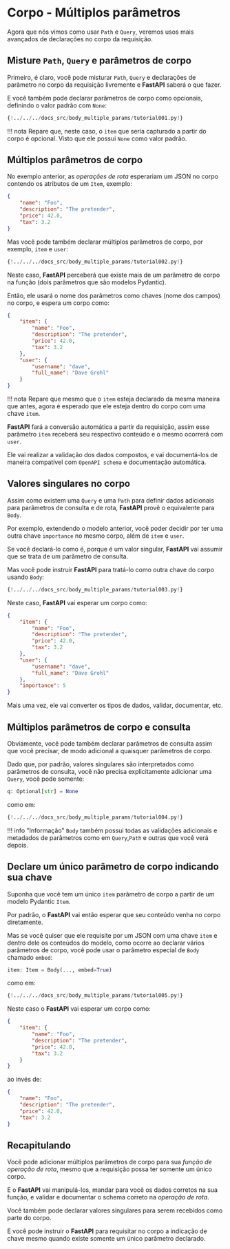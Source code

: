 # Corpo - Múltiplos parâmetros

Agora que nós vimos como usar `Path` e `Query`, veremos usos mais avançados de declarações no corpo da requisição.

## Misture `Path`, `Query` e parâmetros de corpo

Primeiro, é claro, você pode misturar `Path`, `Query` e declarações de parâmetro no corpo da requisição livremente e **FastAPI** saberá o que fazer.

E você também pode declarar parâmetros de corpo como opcionais, definindo o valor padrão com `None`:

```Python hl_lines="19-21"
{!../../../docs_src/body_multiple_params/tutorial001.py!}
```

!!! nota
    Repare que, neste caso, o `item` que seria capturado a partir do corpo é opcional. Visto que ele possui `None` como valor padrão.

## Múltiplos parâmetros de corpo

No exemplo anterior, as *operações de rota* esperariam um JSON no corpo contendo os atributos de um `Item`, exemplo:

```JSON
{
    "name": "Foo",
    "description": "The pretender",
    "price": 42.0,
    "tax": 3.2
}
```

Mas você pode também declarar múltiplos parâmetros de corpo, por exemplo, `item` e `user`:

```Python hl_lines="22"
{!../../../docs_src/body_multiple_params/tutorial002.py!}
```

Neste caso, **FastAPI** perceberá que existe mais de um parâmetro de corpo na função (dois parâmetros que são modelos Pydantic).

Então, ele usará o nome dos parâmetros como chaves (nome dos campos) no corpo, e espera um corpo como:

```JSON
{
    "item": {
        "name": "Foo",
        "description": "The pretender",
        "price": 42.0,
        "tax": 3.2
    },
    "user": {
        "username": "dave",
        "full_name": "Dave Grohl"
    }
}
```

!!! nota
    Repare que mesmo que o `item` esteja declarado da mesma maneira que antes, agora é esperado que ele esteja dentro do corpo com uma chave `item`.


**FastAPI** fará a conversão automática a partir da requisição, assim esse parâmetro `item` receberá seu respectivo conteúdo e o mesmo ocorrerá com `user`.

Ele vai realizar a validação dos dados compostos, e vai documentá-los de maneira compatível com `OpenAPI schema` e documentação automática.

## Valores singulares no corpo

Assim como existem uma `Query` e uma `Path` para definir dados adicionais para parâmetros de consulta e de rota, **FastAPI** provê o equivalente para `Body`.

Por exemplo, extendendo o modelo anterior, você poder decidir por ter uma outra chave `importance` no mesmo corpo, além de `item` e `user`.

Se você declará-lo como é, porque é um valor singular, **FastAPI** vai assumir que se trata de um parâmetro de consulta.

Mas você pode instruir **FastAPI** para tratá-lo como outra chave do corpo usando `Body`:


```Python hl_lines="23"
{!../../../docs_src/body_multiple_params/tutorial003.py!}
```

Neste caso, **FastAPI** vai esperar um corpo como:


```JSON
{
    "item": {
        "name": "Foo",
        "description": "The pretender",
        "price": 42.0,
        "tax": 3.2
    },
    "user": {
        "username": "dave",
        "full_name": "Dave Grohl"
    },
    "importance": 5
}
```

Mais uma vez, ele vai converter os tipos de dados, validar, documentar, etc.

## Múltiplos parâmetros de corpo e consulta

Obviamente, você pode também declarar parâmetros de consulta assim que você precisar, de modo adicional a quaisquer parâmetros de corpo.

Dado que, por padrão, valores singulares são interpretados como parâmetros de consulta, você não precisa explicitamente adicionar uma `Query`, você pode somente:

```Python
q: Optional[str] = None
```

como em:

```Python hl_lines="28"
{!../../../docs_src/body_multiple_params/tutorial004.py!}
```

!!! info "Informação"
    `Body` também possui todas as validações adicionais e metadados de parâmetros como em `Query`,`Path` e outras que você verá depois.


## Declare um único parâmetro de corpo indicando sua chave

Suponha que você tem um único `item` parâmetro de corpo a partir de um modelo Pydantic `Item`.

Por padrão, o **FastAPI** vai então esperar que seu conteúdo venha no corpo diretamente.

Mas se você quiser que ele requisite por um JSON com uma chave `item` e dentro dele os conteúdos do modelo, como ocorre ao declarar vários parâmetros de corpo, você pode usar o parâmetro especial de `Body` chamado `embed`:

```Python
item: Item = Body(..., embed=True)
```

como em:

```Python hl_lines="17"
{!../../../docs_src/body_multiple_params/tutorial005.py!}
```

Neste caso o **FastAPI** vai esperar um corpo como:

```JSON hl_lines="2"
{
    "item": {
        "name": "Foo",
        "description": "The pretender",
        "price": 42.0,
        "tax": 3.2
    }
}
```

ao invés de:

```JSON
{
    "name": "Foo",
    "description": "The pretender",
    "price": 42.0,
    "tax": 3.2
}
```

## Recapitulando

Você pode adicionar múltiplos parâmetros de corpo para sua *função de operação de rota*, mesmo que a requisição possa ter somente um único corpo.

E o **FastAPI** vai manipulá-los, mandar para você os dados corretos na sua função, e validar e documentar o schema correto na *operação de rota*.

Você também pode declarar valores singulares para serem recebidos como parte do corpo.

E você pode instruir o **FastAPI** para requisitar no corpo a indicação de chave mesmo quando existe somente um único parâmetro declarado.
